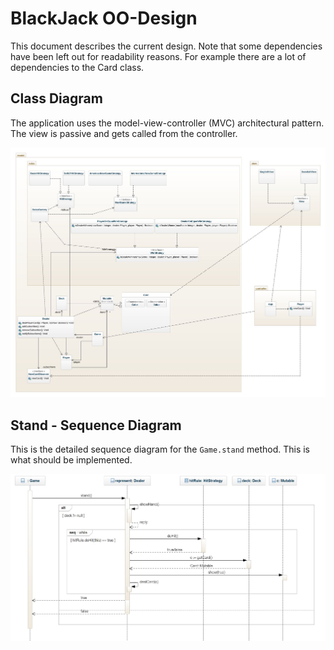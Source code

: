 # BlackJack OO-Design
This document describes the current design. Note that some dependencies have been left out for readability reasons. For example there are a lot of dependencies to the Card class.

## Class Diagram
The application uses the model-view-controller (MVC) architectural pattern. The view is passive and gets called from the controller. 

![class diagram](img/new-class-diagram.jpeg)

## Stand - Sequence Diagram
This is the detailed sequence diagram for the `Game.stand` method. This is what should be implemented.

![Stand Sequence diagram](img/stand_seq.jpg)
